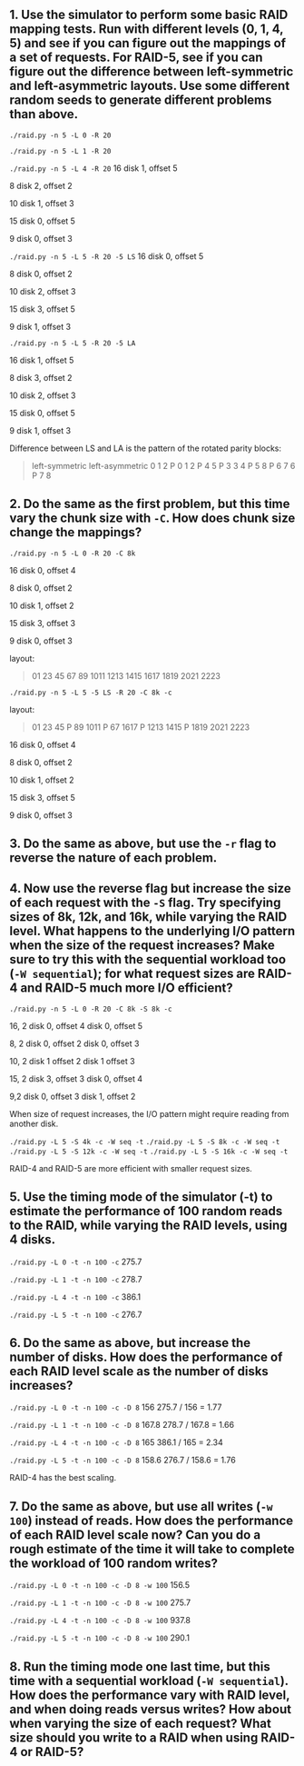 ## 1. Use the simulator to perform some basic RAID mapping tests. Run with different levels (0, 1, 4, 5) and see if you can figure out the mappings of a set of requests. For RAID-5, see if you can figure out the difference between left-symmetric and left-asymmetric layouts. Use some different random seeds to generate different problems than above.

`./raid.py -n 5 -L 0 -R 20`

`./raid.py -n 5 -L 1 -R 20`

`./raid.py -n 5 -L 4 -R 20`
16
disk 1, offset 5

8
disk 2, offset 2

10
disk 1, offset 3

15
disk 0, offset 5

9
disk 0, offset 3

`./raid.py -n 5 -L 5 -R 20 -5 LS`
16
disk 0, offset 5

8
disk 0, offset 2

10
disk 2, offset 3

15
disk 3, offset 5

9
disk 1, offset 3


`./raid.py -n 5 -L 5 -R 20 -5 LA`

16
disk 1, offset 5

8
disk 3, offset 2

10
disk 2, offset 3

15
disk 0, offset 5

9
disk 1, offset 3


Difference between LS and LA is the pattern of the rotated parity blocks:

> left-symmetric    left-asymmetric
> 0 1 2 P           0 1 2 P
> 4 5 P 3           3 4 P 5
> 8 P 6 7           6 P 7 8

## 2. Do the same as the first problem, but this time vary the chunk size with `-C`. How does chunk size change the mappings?

`./raid.py -n 5 -L 0 -R 20 -C 8k`

16
disk 0, offset 4

8
disk 0, offset 2

10
disk 1, offset 2

15
disk 3, offset 3

9
disk 0, offset 3

layout:

> 01   23   45   67
> 89   1011 1213 1415
> 1617 1819 2021 2223

`./raid.py -n 5 -L 5 -5 LS -R 20 -C 8k -c`

layout:
> 01   23   45   P
> 89   1011 P    67
> 1617 P    1213 1415
> P    1819 2021 2223

16
disk 0, offset 4

8
disk 0, offset 2

10
disk 1, offset 2

15
disk 3, offset 5

9
disk 0, offset 3

## 3. Do the same as above, but use the `-r` flag to reverse the nature of each problem.

## 4. Now use the reverse flag but increase the size of each request with the `-S` flag. Try specifying sizes of 8k, 12k, and 16k, while varying the RAID level. What happens to the underlying I/O pattern when the size of the request increases? Make sure to try this with the sequential workload too (`-W sequential`); for what request sizes are RAID-4 and RAID-5 much more I/O efficient?

`./raid.py -n 5 -L 0 -R 20 -C 8k -S 8k -c`

16, 2
disk 0, offset 4
disk 0, offset 5

8, 2
disk 0, offset 2
disk 0, offset 3

10, 2
disk 1 offset 2
disk 1 offset 3

15, 2
disk 3, offset 3
disk 0, offset 4

9,2
disk 0, offset 3
disk 1, offset 2

When size of request increases, the I/O pattern might require reading from another disk.


`./raid.py -L 5 -S 4k -c -W seq -t`
`./raid.py -L 5 -S 8k -c -W seq -t`
`./raid.py -L 5 -S 12k -c -W seq -t`
`./raid.py -L 5 -S 16k -c -W seq -t`

RAID-4 and RAID-5 are more efficient with smaller request sizes.


## 5. Use the timing mode of the simulator (-t) to estimate the performance of 100 random reads to the RAID, while varying the RAID levels, using 4 disks.

`./raid.py -L 0 -t -n 100 -c`
275.7

`./raid.py -L 1 -t -n 100 -c`
278.7

`./raid.py -L 4 -t -n 100 -c`
386.1

`./raid.py -L 5 -t -n 100 -c`
276.7

## 6. Do the same as above, but increase the number of disks. How does the performance of each RAID level scale as the number of disks increases?

`./raid.py -L 0 -t -n 100 -c -D 8`
156
275.7 / 156 = 1.77

`./raid.py -L 1 -t -n 100 -c -D 8`
167.8
278.7 / 167.8 = 1.66

`./raid.py -L 4 -t -n 100 -c -D 8`
165
386.1 / 165 = 2.34

`./raid.py -L 5 -t -n 100 -c -D 8`
158.6
276.7 / 158.6 = 1.76


RAID-4 has the best scaling.

## 7. Do the same as above, but use all writes (`-w 100`) instead of reads. How does the performance of each RAID level scale now? Can you do a rough estimate of the time it will take to complete the workload of 100 random writes?

`./raid.py -L 0 -t -n 100 -c -D 8 -w 100`
156.5

`./raid.py -L 1 -t -n 100 -c -D 8 -w 100`
275.7

`./raid.py -L 4 -t -n 100 -c -D 8 -w 100`
937.8

`./raid.py -L 5 -t -n 100 -c -D 8 -w 100`
290.1


## 8. Run the timing mode one last time, but this time with a sequential workload (`-W sequential`). How does the performance vary with RAID level, and when doing reads versus writes? How about when varying the size of each request? What size should you write to a RAID when using RAID-4 or RAID-5?
